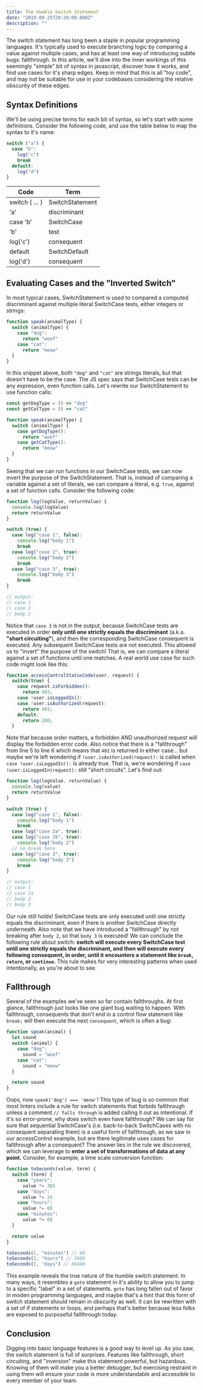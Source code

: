 ```yaml
---
title: The Humble Switch Statement
date: "2019-09-25T20:28:00.000Z"
description: ""
---
```


The switch statement has long been a staple in popular programming languages. It's typically used to execute branching logic by comparing a value against multiple cases, and has at least one way of introducing subtle bugs: fallthrough. In this article, we'll dive into the inner workings of this seemingly "simple" bit of syntax in javascript, discover how it works, and find use cases for it's sharp edges. Keep in mind that this is all "toy code", and may not be suitable for use in your codebases considering the relative obscurity of these edges.

## Syntax Definitions

We'll be using precise terms for each bit of syntax, so let's start with some definitions. Consider the following code, and use the table below to map the syntax to it's name:

```js
switch ("a") {
  case "b":
    log("c")
    break
  default:
    log("d")
}
```

| Code           | Term            |
| -------------- | --------------- |
| switch { ... } | SwitchStatement |
| 'a'            | discriminant    |
| case 'b'       | SwitchCase      |
| 'b'            | test            |
| log('c')       | consequent      |
| default        | SwitchDefault   |
| log('d')       | consequent      |

## Evaluating Cases and the "Inverted Switch"

In most typical cases, SwitchStatement is used to compared a computed discriminant against multiple literal SwitchCase tests, either integers or strings:

```js
function speak(animalType) {
  switch (animalType) {
    case "dog":
      return "woof"
    case "cat":
      return "meow"
  }
}
```

In this snippet above, both `"dog"` and `"cat"` are strings literals, but that doesn't have to be the case. The JS spec says that SwitchCase tests can be any expression, even function calls. Let's rewrite our SwitchStatement to use function calls:

```js
const getDogType = () => "dog"
const getCatType = () => "cat"

function speak(animalType) {
  switch (animalType) {
    case getDogType():
      return "woof"
    case getCatType():
      return "meow"
  }
}
```

Seeing that we can run functions in our SwitchCase tests, we can now invert the purpose of the SwitchStatement. That is, instead of comparing a variable against a set of literals, we can compare a literal, e.g. `true`, against a set of function calls. Consider the following code:

```js
function log(logValue, returnValue) {
  console.log(logValue)
  return returnValue
}

switch (true) {
  case log("case 1", false):
    console.log("body 1")
    break
  case log("case 2", true):
    console.log("body 2")
    break
  case log("case 3", true):
    console.log("body 3")
    break
}

// output:
// case 1
// case 2
// body 2
```

Notice that `case 3` is not in the output, because SwitchCase tests are executed in order **only until one strictly equals the discriminant** (a.k.a. **"short circuiting"**), and then the corresponding SwitchCase consequent is executed. Any subsequent SwitchCase tests are not executed. This allowed us to "invert" the purpose of the switch! That is, we can compare a literal against a set of functions until one matches. A real world use case for such code might look like this:

```js
function accessControlStatusCode(user, request) {
  switch(true) {
    case request.isForbidden():
      return 403;
    case !user.isLoggedIn():
    case !user.isAuthorized(request):
      return 401;
    default:
      return 200;
  }
```

Note that because order matters, a forbidden AND unauthorized request will display the forbidden error code. Also notice that there is a "fallthrough" from line 5 to line 6 which means that `401` is returned in either case... but maybe we're left wondering if `!user.isAuthorized(request):` is called when `case !user.isLoggedIn():` is already true. That is, we're wondering if `case !user.isLoggedIn(request):` still "short circuits". Let's find out:

```js
function log(logValue, returnValue) {
  console.log(value)
  return returnValue
}

switch (true) {
  case log("case 1", false):
    console.log("body 1")
    break
  case log("case 2a", true):
  case log("case 2b", true):
    console.log("body 2")
  // no break here
  case log("case 3", true):
    console.log("body 3")
    break
}

// output:
// case 1
// case 2a
// body 2
// body 3
```

Our rule still holds! SwitchCase tests are only executed until one strictly equals the discriminant, even if there is another SwitchCase directly underneath. Also note that we have introduced a "fallthrough" by not breaking after `body 2`, so that `body 3` is executed! We can conclude the following rule about switch: **switch will execute every SwitchCase test until one strictly equals the discriminant, and then will execute every following consequent, in order, until it encounters a statement like `break`, `return`, or `continue`.** This rule makes for very interesting patterns when used intentionally, as you're about to see.

## Fallthrough

Several of the examples we've seen so far contain fallthroughs. At first glance, fallthrough just looks like one giant bug waiting to happen. With fallthrough, consequents that don't end in a control flow statement like `break;` will then execute the next `consequent`, which is often a bug:

```js
function speak(animal) {
  let sound
  switch (animal) {
    case "dog":
      sound = "woof"
    case "cat":
      sound = "meow"
  }

  return sound
}
```

Oops, now `speak('dog') === 'meow'`! This type of bug is so common that most linters include a rule for switch statements that forbids fallthrough unless a comment `// falls through` is added calling it out as intentional. If it's so error-prone, why does switch even have fallthrough? We can say for sure that sequential SwitchCase's (i.e. back-to-back SwitchCases with no consequent separating them) is a useful form of fallthrough, as we saw in our accessControl example, but are there legitimate uses cases for fallthrough after a consequent? The answer lies in the rule we discovered, which we can leverage to **enter a set of transformations of data at any point.** Consider, for example, a time scale conversion function:

```js
function toSeconds(value, term) {
  switch (term) {
    case "years":
      value *= 365
    case "days":
      value *= 24
    case "hours":
      value *= 60
    case "minutes":
      value *= 60
  }

  return value
}

toSeconds(1, "minutes") // 60
toSeconds(1, "hours") // 3600
toSeconds(1, "days") // 86400
```

This example reveals the true nature of the humble switch statement. In many ways, it resembles a `goto` statement in it's ability to allow you to jump to a specific "label" in a set of statements. `goto` has long fallen out of favor in moden programming languages, and maybe that's a hint that this form of switch statement should remain in obscurity as well. It can be rewritten with a set of if statements or loops, and perhaps that's better because less folks are exposed to purposeful fallthrough today.

## Conclusion

Digging into basic language features is a good way to level up. As you saw, the switch statement is full of surprises. Features like fallthrough, short circuiting, and "inversion" make this statement powerful, but hazardous. Knowing of them will make you a better debugger, but exercising restraint in using them will ensure your code is more understandable and accessible to every member of your team.
